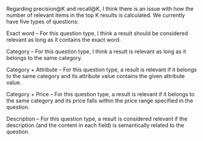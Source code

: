 Regarding precision@K and recall@K, I think there is an issue with how the number of relevant items in the top K results is calculated.
We currently have five types of questions:

Exact word – For this question type, I think a result should be considered relevant as long as it contains the exact word.

Category – For this question type, I think a result is relevant as long as it belongs to the same category.

Category + Attribute – For this question type, a result is relevant if it belongs to the same category and its attribute value contains the given attribute value.

Category + Price – For this question type, a result is relevant if it belongs to the same category and its price falls within the price range specified in the question.

Description – For this question type, a result is considered relevant if the description (and the content in each field) is semantically related to the question.